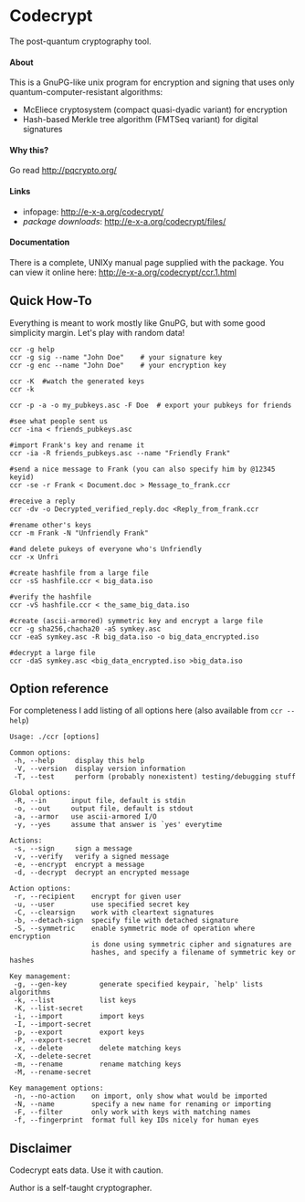 
# Codecrypt

The post-quantum cryptography tool.

#### About

This is a GnuPG-like unix program for encryption and signing that uses only
quantum-computer-resistant algorithms:

 - McEliece cryptosystem (compact quasi-dyadic variant) for encryption
 - Hash-based Merkle tree algorithm (FMTSeq variant) for digital signatures

#### Why this?

Go read http://pqcrypto.org/

#### Links

 - infopage: http://e-x-a.org/codecrypt/
 - *package downloads*: http://e-x-a.org/codecrypt/files/

#### Documentation

There is a complete, UNIXy manual page supplied with the package. You can view it online here: http://e-x-a.org/codecrypt/ccr.1.html

## Quick How-To

Everything is meant to work mostly like GnuPG, but with some good simplicity
margin. Let's play with random data!


	ccr -g help
	ccr -g sig --name "John Doe"    # your signature key
	ccr -g enc --name "John Doe"    # your encryption key

	ccr -K  #watch the generated keys
	ccr -k

	ccr -p -a -o my_pubkeys.asc -F Doe  # export your pubkeys for friends

	#see what people sent us
	ccr -ina < friends_pubkeys.asc

	#import Frank's key and rename it
	ccr -ia -R friends_pubkeys.asc --name "Friendly Frank"

	#send a nice message to Frank (you can also specify him by @12345 keyid)
	ccr -se -r Frank < Document.doc > Message_to_frank.ccr

	#receive a reply
	ccr -dv -o Decrypted_verified_reply.doc <Reply_from_frank.ccr

	#rename other's keys
	ccr -m Frank -N "Unfriendly Frank"

	#and delete pukeys of everyone who's Unfriendly
	ccr -x Unfri

	#create hashfile from a large file
	ccr -sS hashfile.ccr < big_data.iso

	#verify the hashfile
	ccr -vS hashfile.ccr < the_same_big_data.iso

	#create (ascii-armored) symmetric key and encrypt a large file
	ccr -g sha256,chacha20 -aS symkey.asc
	ccr -eaS symkey.asc -R big_data.iso -o big_data_encrypted.iso

	#decrypt a large file
	ccr -daS symkey.asc <big_data_encrypted.iso >big_data.iso

## Option reference

For completeness I add listing of all options here (also available from
`ccr --help`)

	Usage: ./ccr [options]

	Common options:
	 -h, --help     display this help
	 -V, --version  display version information
	 -T, --test     perform (probably nonexistent) testing/debugging stuff

	Global options:
	 -R, --in      input file, default is stdin
	 -o, --out     output file, default is stdout
	 -a, --armor   use ascii-armored I/O
	 -y, --yes     assume that answer is `yes' everytime

	Actions:
	 -s, --sign     sign a message
	 -v, --verify   verify a signed message
	 -e, --encrypt  encrypt a message
	 -d, --decrypt  decrypt an encrypted message

	Action options:
	 -r, --recipient    encrypt for given user
	 -u, --user         use specified secret key
	 -C, --clearsign    work with cleartext signatures
	 -b, --detach-sign  specify file with detached signature
	 -S, --symmetric    enable symmetric mode of operation where encryption
	                    is done using symmetric cipher and signatures are
	                    hashes, and specify a filename of symmetric key or hashes

	Key management:
	 -g, --gen-key        generate specified keypair, `help' lists algorithms
	 -k, --list           list keys
	 -K, --list-secret
	 -i, --import         import keys
	 -I, --import-secret
	 -p, --export         export keys
	 -P, --export-secret
	 -x, --delete         delete matching keys
	 -X, --delete-secret
	 -m, --rename         rename matching keys
	 -M, --rename-secret

	Key management options:
	 -n, --no-action    on import, only show what would be imported
	 -N, --name         specify a new name for renaming or importing
	 -F, --filter       only work with keys with matching names
	 -f, --fingerprint  format full key IDs nicely for human eyes


## Disclaimer

Codecrypt eats data. Use it with caution.

Author is a self-taught cryptographer.

